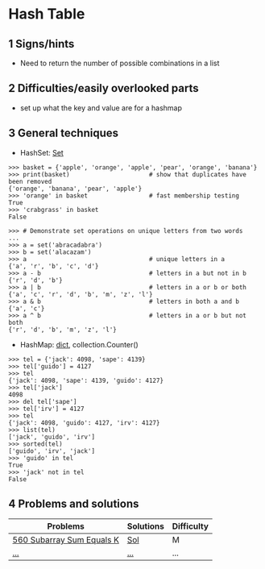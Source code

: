 # Hash Table

## 1 Signs/hints
* Need to return the number of possible combinations in a list

## 2 Difficulties/easily overlooked parts
* set up what the key and value are for a hashmap 

## 3 General techniques
* HashSet: [Set](https://docs.python.org/3/tutorial/datastructures.html#sets)
```python3
>>> basket = {'apple', 'orange', 'apple', 'pear', 'orange', 'banana'}
>>> print(basket)                      # show that duplicates have been removed
{'orange', 'banana', 'pear', 'apple'}
>>> 'orange' in basket                 # fast membership testing
True
>>> 'crabgrass' in basket
False

>>> # Demonstrate set operations on unique letters from two words
...
>>> a = set('abracadabra')
>>> b = set('alacazam')
>>> a                                  # unique letters in a
{'a', 'r', 'b', 'c', 'd'}
>>> a - b                              # letters in a but not in b
{'r', 'd', 'b'}
>>> a | b                              # letters in a or b or both
{'a', 'c', 'r', 'd', 'b', 'm', 'z', 'l'}
>>> a & b                              # letters in both a and b
{'a', 'c'}
>>> a ^ b                              # letters in a or b but not both
{'r', 'd', 'b', 'm', 'z', 'l'}
```
* HashMap: [dict](https://docs.python.org/3/tutorial/datastructures.html#dictionaries), collection.Counter()
```python3
>>> tel = {'jack': 4098, 'sape': 4139}
>>> tel['guido'] = 4127
>>> tel
{'jack': 4098, 'sape': 4139, 'guido': 4127}
>>> tel['jack']
4098
>>> del tel['sape']
>>> tel['irv'] = 4127
>>> tel
{'jack': 4098, 'guido': 4127, 'irv': 4127}
>>> list(tel)
['jack', 'guido', 'irv']
>>> sorted(tel)
['guido', 'irv', 'jack']
>>> 'guido' in tel
True
>>> 'jack' not in tel
False
```

## 4 Problems and solutions
Problems | Solutions | Difficulty
-------- | --------- | ----------
[560 Subarray Sum Equals K](https://leetcode.com/problems/subarray-sum-equals-k/description/) | [Sol](../algorithms/560.subarraySumEqualsK.md) | M
[...]() | [...]() | ...
